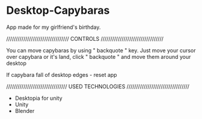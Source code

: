 # Desktop-Capybaras
App made for my girlfriend's birthday.

/////////////////////////////////
CONTROLS
/////////////////////////////////

You can move capybaras by using " backquote " key. Just move your cursor over capybara or it's land, click " backquote " and move them around your desktop

If capybara fall of desktop edges - reset app

////////////////////////////////
USED TECHNOLOGIES
/////////////////////////////////
- Desktopia for unity
- Unity
- Blender
